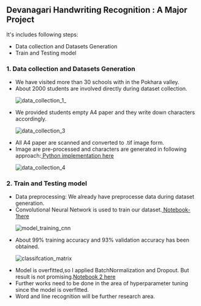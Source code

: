 ## Devanagari Handwriting Recognition : A Major Project
It's includes following steps:

<ul>
  <li>Data collection and Datasets Generation</li>
  <li>Train and Testing model</li>
</ul>

### 1. Data collection and Datasets Generation
<ul>
<li>We have visited more than 30 schools with in the Pokhara valley.</li>
<li>About 2000 students are involved directly during dataset collection.</li>
  
![data_collection_1_](https://user-images.githubusercontent.com/39429615/134664277-64a2f741-276d-4d32-83d2-cf57485d2c7d.PNG)
  
<li>We provided students empty A4 paper and they write down characters accordingly.</li>

![data_collection_3](https://user-images.githubusercontent.com/39429615/134663616-cf8c2986-8d50-4e1e-8af4-d22ae0a41995.PNG)
  
<li>All A4 paper are scanned and converted to .tif image form.</li>
<li>Image are pre-processed and characters are generated in following approach:<a href="https://github.com/np-n/Devanagari-Handwriting-Recognition/blob/master/Dataset%20Generation/Box%20as%20contour/approach1/image_render.py"> Python implementation here </a></li>

![data_collection_4](https://user-images.githubusercontent.com/39429615/134664758-53ce038a-3fd7-42bf-8c20-b4779726ab9c.PNG)

</ul>

### 2. Train and Testing model
<ul>
  <li>Data preprocessing: We already have preprocesse data during dataset generation.</li>
  <li>Convolutional Neural Network is used to train our dataset.<a href="https://github.com/np-n/Devanagari-Handwriting-Recognition/blob/master/Train-Test/02-%20New%20Datasets%20Train-Test/01.%20Devanagari_Character_Recognition_36chars_train-test.ipynb"> Notebook-1here</a></li>
  
![model_training_cnn](https://user-images.githubusercontent.com/39429615/134666567-3fbd43ab-abae-4064-a482-f8149ecdae5d.PNG)

  <li>About 99% training accuracy and 93% validation accuracy has been obtained.</li>
  
  ![classifcation_matrix](https://user-images.githubusercontent.com/39429615/134667362-90fcd654-981d-4828-b09f-c0ddea1caee6.png)


  <li>Model is overfitted,so I applied BatchNormalization and Dropout. But result is not promising.<a href="https://github.com/np-n/Devanagari-Handwriting-Recognition/blob/master/Train-Test/02-%20New%20Datasets%20Train-Test/00.%20Devanagari_Character_Recognition_36chars_train-test.ipynb">Notebook 2 here</a></li>
  <li>Further works need to be done in the area of hyperparameter tuning since the model is overfitted.</li>
  <li>Word and line recognition will be further research area.</li>
  </ul>
